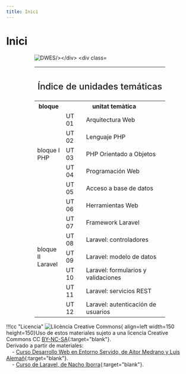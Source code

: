 ```yaml
---
title: Inici
---
```

# Inici

<div style="margin: 0 auto; max-width: 70%;"><img src="img/dwes_wallpaper.png" alt="DWES/></div>
<div class="center-table">
<table>
<tr>
	<th colspan="3"><h2 style="font-weight: 500;">Índice de unidades temáticas</h2></th>
</tr>
<tr>
	<th>bloque</th>
	<th colspan=2>unitat temàtica</th>
</tr>
<tr>
	<td rowspan=5>bloque I<br />PHP</td>
	<td>UT 01</td>
	<td>Arquitectura Web</td>
</tr>
<tr>
	<td>UT 02</td>
	<td>Lenguaje PHP</td>
</tr>    
<tr>
	<td>UT 03</td>
	<td>PHP Orientado a Objetos</td>
</tr>  
<tr>
	<td>UT 04</td>
	<td>Programación Web</td>
</tr>  
<tr>
	<td>UT 05</td>
	<td>Acceso a base de datos</td>
</tr>     
<tr>
	<td rowspan=7>bloque II<br />Laravel</td>
	<td>UT 06</td>
	<td>Herramientas Web</td>
</tr>
<tr>
	<td>UT 07</td>
	<td>Framework Laravel</td>
</tr>    
<tr>
	<td>UT 08</td>
	<td>Laravel: controladores</td>
</tr>  
<tr>
	<td>UT 09</td>
	<td>Laravel: modelo de datos</td>
</tr>  
<tr>
	<td>UT 10</td>
	<td>Laravel: formularios y validaciones</td>
</tr>   
<tr>
	<td>UT 11</td>
	<td>Laravel: servicios REST</td>
</tr>  
<tr>
	<td>UT 12</td>
	<td>Laravel: autenticación de usuarios</td>
</tr>   
</table>
</div>




!!!cc "Licencia"
	![Llicència Creative Commons](./img/cc.png){ align=left width=150 height=150}Uso de estos materiales sujeto a una licencia Creative Commons CC [BY-NC-SA](https://creativecommons.org/licenses/by-nc-sa/4.0/deed.es){:target="blank"}.<br />Derivado a partir de materiales:<br />
	&nbsp;&nbsp;&nbsp;&nbsp;- [Curso Desarrollo Web en Entorno Servido, de Aitor Medrano y Luis Alemañ](https://aitor-medrano.github.io/dwes2122/index.html){:target="blank"}.<br/>
	&nbsp;&nbsp;&nbsp;&nbsp;- [Curso de Laravel, de Nacho Iborra](https://nachoiborraies.github.io/laravel){:target="blank"}.


